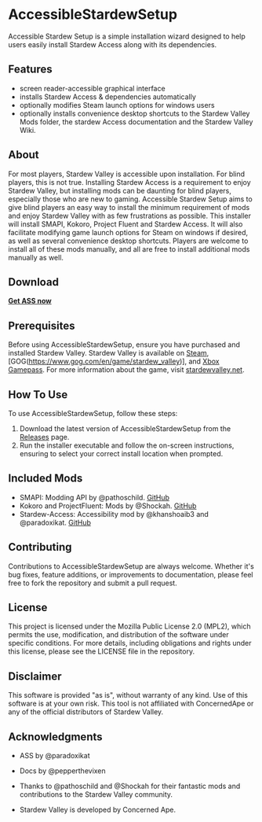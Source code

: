 # AccessibleStardewSetup

Accessible Stardew Setup is a simple installation wizard designed to help users easily install Stardew Access along with its dependencies.

## Features

- screen reader-accessible graphical interface
- installs Stardew Access & dependencies automatically
- optionally modifies Steam launch options for windows users
- optionally installs convenience desktop shortcuts to the Stardew Valley Mods folder, the stardew Access documentation and the Stardew Valley Wiki.

## About

For most players, Stardew Valley is accessible upon installation. For blind players, this is not true. Installing Stardew Access is a requirement to enjoy Stardew Valley, but installing mods can be daunting for blind players, especially those who are new to gaming. Accessible Stardew Setup aims to give blind players an easy way to install the minimum requirement of mods and enjoy Stardew Valley with as few frustrations as possible. This installer will install SMAPI, Kokoro, Project Fluent and Stardew Access. It will also facilitate modifying game launch options for Steam on windows if desired, as well as several convenience desktop shortcuts. Players are welcome to install all of these mods manually, and all are free to install additional mods manually as well.

## Download

[**Get ASS now**](https://github.com/ParadoxiKat/AccessibleStardewSetup/releases/latest)

## Prerequisites

Before using AccessibleStardewSetup, ensure you have purchased and installed Stardew Valley. Stardew Valley is available on [Steam](https://store.steampowered.com/app/413150/Stardew_Valley/), [GOG(https://www.gog.com/en/game/stardew_valley)], and [Xbox Gamepass](https://www.xbox.com/en-US/games/store/stardew-valley/9mwr1nc6vq6l). For more information about the game, visit [stardewvalley.net](https://stardewvalley.net).

## How To Use

To use AccessibleStardewSetup, follow these steps:

1. Download the latest version of AccessibleStardewSetup from the [Releases](https://github.com/ParadoxiKat/AccessibleStardewSetup/releases) page.
2. Run the installer executable and follow the on-screen instructions, ensuring to select your correct install location when prompted.

## Included Mods

- SMAPI: Modding API by @pathoschild. [GitHub](https://github.com/Pathoschild/SMAPI/releases)
- Kokoro and ProjectFluent: Mods by @Shockah. [GitHub](https://github.com/Shockah/Stardew-Valley-Mods/releases)
- Stardew-Access: Accessibility mod by @khanshoaib3 and @paradoxikat. [GitHub](https://github.com/khanshoaib3/stardew-access)

## Contributing

Contributions to AccessibleStardewSetup are always welcome. Whether it's bug fixes, feature additions, or improvements to documentation, please feel free to fork the repository and submit a pull request.

## License

This project is licensed under the Mozilla Public License 2.0 (MPL2), which permits the use, modification, and distribution of the software under specific conditions. For more details, including obligations and rights under this license, please see the LICENSE file in the repository.

## Disclaimer

This software is provided "as is", without warranty of any kind. Use of this software is at your own risk. This tool is not affiliated with ConcernedApe or any of the official distributors of Stardew Valley.

## Acknowledgments

- ASS by @paradoxikat
- Docs by @pepperthevixen

- Thanks to @pathoschild and @Shockah for their fantastic mods and contributions to the Stardew Valley community.
- Stardew Valley is developed by Concerned Ape.

